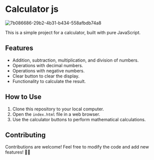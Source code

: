 # Calculator js

![7b086686-29b2-4b31-b434-558afbdb74a8](https://github.com/gomesyurii/calculadora-js/assets/137818459/5d279e8f-decc-4cba-896c-e27756f244ae)

This is a simple project for a calculator, built with pure JavaScript. 

## Features
- Addition, subtraction, multiplication, and division of numbers.
- Operations with decimal numbers.
- Operations with negative numbers.
- Clear button to clear the display.
- Functionality to calculate the result.

## How to Use
1. Clone this repository to your local computer.
2. Open the `index.html` file in a web browser.
3. Use the calculator buttons to perform mathematical calculations.

## Contributing
Contributions are welcome! Feel free to modify the code and add new features! 👋🏿


